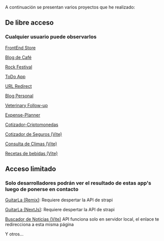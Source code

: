 A continuación se presentan varios proyectos que he realizado:

## De libre acceso 
### Cualquier usuario puede observarlos

<a href="https://forexamplestore.netlify.app/" target="_blank">FrontEnd Store</a>

<a href="https://coffeeknowledge.netlify.app/" target="_blank">Blog de Café</a>

<a href="https://rockfestivaladd.netlify.app/" target="_blank">Rock Festival</a>

<a href="https://todotask23bymaim.netlify.app/" target="_blank">ToDo App</a>

<a href="https://react-6fe97.web.app/" target="_blank">URL Redirect</a>

<a href="https://blogstatic.netlify.app/" target="_blank">Blog Personal</a>

<a href="https://veterinary-followup.netlify.app/" target="_blank">Veterinary Follow-up</a>

<a href="https://expense-planner-2023.netlify.app/" target="_blank">Expense-Planner</a>

<a href="https://cotizador-criptos-23.netlify.app/" target="_blank">Cotizador-Criptomonedas</a>



<a href="https://cotizadorseguros23.netlify.app/" target="_blank">Cotizador de Seguros (Vite)</a>

<a href="https://consultaclima24.netlify.app/" target="_blank">Consulta de Climas (Vite)</a>

<a href="https://recetasbebidas24.netlify.app/" target="_blank">Recetas de bebidas (Vite)</a>

## Acceso limitado 
### Solo desarrolladores podrán ver el resultado de estas app's luego de ponerse en contacto
<a href="https://06-guitar-remix.vercel.app/" target="_blank">GuitarLa (Remix)</a>:
Requiere despertar la API de strapi

<a href="https://guitarla-next-topaz.vercel.app/" target="_blank">GuitarLa (NextJs)</a>:
Requiere despertar la API de strapi

<a href="https://marioibarra.netlify.app/developments.html">Buscador de Noticias (Vite)</a>
API funciona solo en servidor local, el enlace te redirecciona a esta misma página

<p>Y otros...</p>
